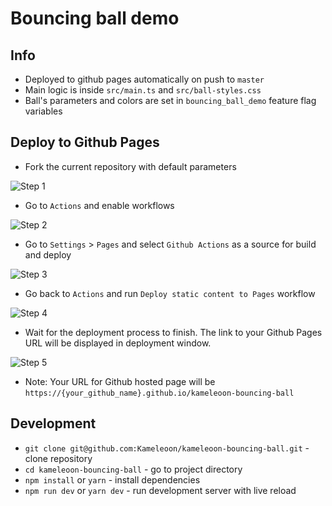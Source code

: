 # Bouncing ball demo

## Info

- Deployed to github pages automatically on push to `master`
- Main logic is inside `src/main.ts` and `src/ball-styles.css`
- Ball's parameters and colors are set in `bouncing_ball_demo` feature flag variables

## Deploy to Github Pages

- Fork the current repository with default parameters

![Step 1](/images/1.png)

- Go to `Actions` and enable workflows

![Step 2](/images/2.png)

- Go to `Settings` > `Pages` and select `Github Actions` as a source for build and deploy

![Step 3](/images/3.png)

- Go back to `Actions` and run `Deploy static content to Pages` workflow

![Step 4](/images/4.png)

- Wait for the deployment process to finish. The link to your Github Pages URL will be displayed in deployment window.

![Step 5](/images/5.png)

- Note: Your URL for Github hosted page will be `https://{your_github_name}.github.io/kameleoon-bouncing-ball`

## Development

- `git clone git@github.com:Kameleoon/kameleoon-bouncing-ball.git` - clone repository
- `cd kameleoon-bouncing-ball` - go to project directory
- `npm install` or `yarn` - install dependencies
- `npm run dev` or `yarn dev` - run development server with live reload
